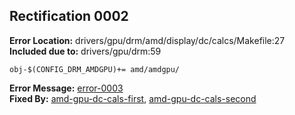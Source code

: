 ## Rectification 0002 ##
**Error Location:** drivers/gpu/drm/amd/display/dc/calcs/Makefile:27  
**Included due to:** drivers/gpu/drm:59  
```
obj-$(CONFIG_DRM_AMDGPU)+= amd/amdgpu/
```
**Error Message:** [error-0003](../error-files/error0003.txt)   
**Fixed By:** [amd-gpu-dc-cals-first](https://git.kernel.org/pub/scm/linux/kernel/git/next/linux-next.git/patch/?id=37172013fa2e527735ec9eda51a11cfea3af0ff1), [amd-gpu-dc-cals-second](https://git.kernel.org/pub/scm/linux/kernel/git/next/linux-next.git/patch/?id=cc32ad8f559c36ca2433d282aff690a6842a3a27)  
